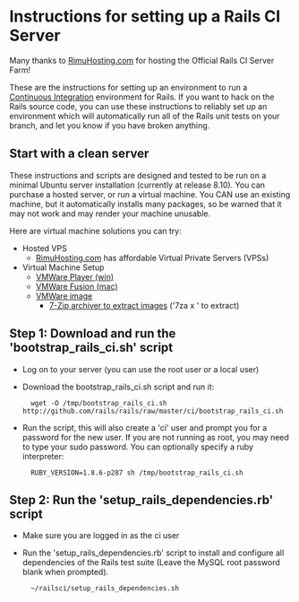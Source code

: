 Instructions for setting up a Rails CI Server
=============================================

Many thanks to [RimuHosting.com](http://rimuhosting.com) for hosting the Official Rails CI Server Farm!

These are the instructions for setting up an environment to run a [Continuous Integration](http://martinfowler.com/articles/continuousIntegration.html) environment for Rails.  If you want to hack on the Rails source code, you can use these instructions to reliably set up an environment which will automatically run all of the Rails unit tests on your branch, and let you know if you have broken anything.


Start with a clean server
-------------------------

These instructions and scripts are designed and tested to be run on a minimal Ubuntu server installation (currently at release 8.10).  You can purchase a hosted server, or run a virtual machine.  You CAN use an existing machine, but it automatically installs many packages, so be warned that it may not work and may render your machine unusable.

Here are virtual machine solutions you can try:

* Hosted VPS
  * [RimuHosting.com](http://rimuhosting.com) has affordable Virtual Private Servers (VPSs)
* Virtual Machine Setup
  * [VMWare Player (win)](http://www.vmware.com/products/player/)
  * [VMWare Fusion (mac)](http://www.vmware.com/download/fusion/)
  * [VMWare image](http://www.vmware.com/appliances/directory/cat/45)
    * [7-Zip archiver to extract images](http://www.7-zip.org/) ('7za x <file>' to extract)


Step 1: Download and run the 'bootstrap\_rails\_ci.sh' script
-------------------------------------------------------------

* Log on to your server (you can use the root user or a local user)
* Download the bootstrap\_rails\_ci.sh script and run it:

        wget -O /tmp/bootstrap_rails_ci.sh http://github.com/rails/rails/raw/master/ci/bootstrap_rails_ci.sh

* Run the script, this will also create a 'ci' user and prompt you for a password for the new user.  If you are not running as root, you may need to type your sudo password.  You can optionally specify a ruby interpreter:

        RUBY_VERSION=1.8.6-p287 sh /tmp/bootstrap_rails_ci.sh

Step 2: Run the 'setup\_rails\_dependencies.rb' script
------------------------------------------------------

* Make sure you are logged in as the ci user
* Run the 'setup\_rails\_dependencies.rb' script to install and configure all dependencies of the Rails test suite (Leave the MySQL root password blank when prompted).

        ~/railsci/setup_rails_dependencies.sh
